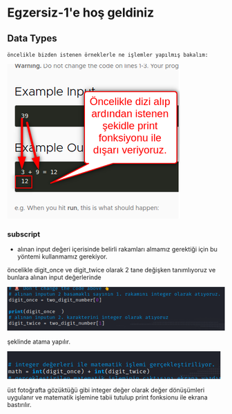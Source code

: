 # Egzersiz-1'e hoş geldiniz

## Data Types

	öncelikle bizden istenen örneklerle ne işlemler yapılmış bakalım:

![img](https://github.com/Onur-TURAN/100-Days-of-Code/blob/main/day_2/exercise-1/img/exrcs_1-1.png)


### subscript

- alınan input değeri içerisinde belirli rakamları almamız gerektiği için bu yöntemi kullanmamız gerekiyor.

öncelikle digit_once ve digit_twice olarak 2 tane değişken tanımlıyoruz ve bunlara alınan input değerlerinde 

![exrcs_1-2.png](https://github.com/Onur-TURAN/100-Days-of-Code/blob/main/day_2/exercise-1/img/exrcs_1-2.png)

şeklinde atama yapılır.

![exrcs_1-3.png](https://github.com/Onur-TURAN/100-Days-of-Code/blob/main/day_2/exercise-1/img/exrcs_1-3.png)

üst fotoğrafta gözüktüğü gibi integer değer olarak değer dönüşümleri uygulanır ve matematik işlemine tabii tutulup print fonksionu ile ekrana bastırılır.

